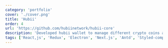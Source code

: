 ```yaml
---
category: 'portfolio'
cover: './cover.png'
title: 'Hubii'
order: 4
url: 'https://github.com/hubiinetwork/hubii-core'
description: 'Developed hubii wallet to manage different crypto coins and to have ability of transactions with different coins.'
tags: ['React,js', 'Redux', 'Electron', 'Next.js', 'Antd', 'Styled-components']
---
```

